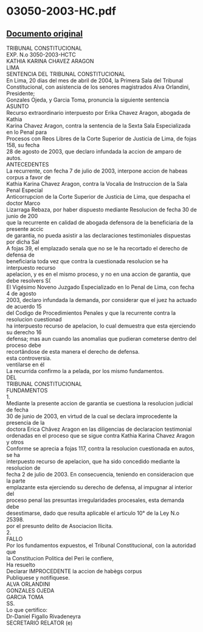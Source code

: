 
03050-2003-HC.pdf
=================
  
[Documento original](https://tc.gob.pe/jurisprudencia/2004/03050-2003-HC.pdf)  
---  
TRIBUNAL CONSTITUCIONAL  
EXP. N.o 3050-2003-HCTC  
KATHIA KARINA CHAVEZ ARAGON  
LIMA  
SENTENCIA DEL TRIBUNAL CONSTITUCIONAL  
En Lima, 20 dias del mes de abril de 2004, la Primera Sala del Tribunal  
Constitucional, con asistencia de los senores magistrados Alva Orlandini, Presidente;  
Gonzales Ojeda, y Garcia Toma, pronuncia la siguiente sentencia  
ASUNTO  
Recurso extraordinario interpuesto por Erika Chavez Aragon, abogada de Kathia  
Karina Chavez Aragon, contra la sentencia de la Sexta Sala Especializada en lo Penal para  
Procesos con Reos Libres de la Corte Superior de Justicia de Lima, de fojas 158, su fecha  
28 de agosto de 2003, que declaro infundada la accion de amparo de autos.  
ANTECEDENTES  
La recurrente, con fecha 7 de julio de 2003, interpone accion de habeas corpus a favor de  
Kathia Karina Chavez Aragon, contra la Vocalia de Instruccion de la Sala Penal Especial  
Anticorrupcion de la Corte Superior de Justicia de Lima, que despacha el doctor Marco  
Lizarraga Rebaza, por haber dispuesto mediante Resolucion de fecha 30 de junio de 200  
que la recurrente en calidad de abogada defensora de la beneficiaria de la presente accic  
de garantia, no pueda asistir a las declaraciones testimoniales dispuestas por dicha Sal  
A fojas 39, el emplazado senala que no se le ha recortado el derecho de defensa de  
beneficiaria toda vez que contra la cuestionada resolucion se ha interpuesto recurso  
apelacion, y es en el mismo proceso, y no en una accion de garantia, que debe resolvers S(  
El Vigésimo Noveno Juzgado Especializado en lo Penal de Lima, con fecha 4 de agosto  
2003, declaro infundada la demanda, por considerar que el juez ha actuado de acuerdo 15  
del Codigo de Procedimientos Penales y que la recurrente contra la resolucion cuestionad  
ha interpuesto recurso de apelacion, lo cual demuestra que esta ejerciendo su derecho 16  
defensa; mas aun cuando las anomalias que pudieran cometerse dentro del proceso debe  
recortândose de esta manera el derecho de defensa.  
esta controversia.  
ventilarse en él  
La recurrida confirmo la a pelada, por los mismo fundamentos.  
DEL  
TRIBUNAL CONSTITUCIONAL  
FUNDAMENTOS  
1.  
Mediante la presente accion de garantia se cuestiona la resolucion judicial de fecha  
30 de junio de 2003, en virtud de la cual se declara improcedente la presencia de la  
doctora Erica Châvez Aragon en las diligencias de declaracion testimonial  
ordenadas en el proceso que se sigue contra Kathia Karina Chavez Aragon y otros  
Conforme se aprecia a fojas 117, contra la resolucion cuestionada en autos, se ha  
interpuesto recurso de apelacion, que ha sido concedido mediante la resolucion de  
fecha 2 de julio de 2003. En consecuencia, teniendo en consideracion que la parte  
emplazante esta ejerciendo su derecho de defensa, al impugnar al interior del  
proceso penal las presuntas irregularidades procesales, esta demanda debe  
desestimarse, dado que resulta aplicable el articulo 10° de la Ley N.o 25398.  
por el presunto delito de Asociacion Ilicita.  
2.  
FALLO  
Por los fundamentos expuestos, el Tribunal Constitucional, con la autoridad que  
la Constitucion Politica del Peri le confiere,  
Ha resuelto  
Declarar IMPROCEDENTE la accion de habègs corpus  
Publiquese y notifiquese.  
ALVA ORLANDINI  
GONZALES OJEDA  
GARCIA TOMA  
SS.  
Lo que çertifico:  
Dr-Daniel Figallo Rivadeneyra  
SECRETARIO RELATOR (e)